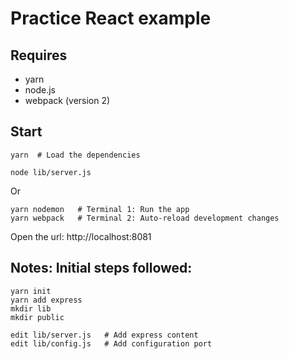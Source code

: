 # Practice React example

## Requires

* yarn
* node.js
* webpack (version 2)

## Start
```
yarn  # Load the dependencies
```

```node lib/server.js```

Or
```
yarn nodemon   # Terminal 1: Run the app
yarn webpack   # Terminal 2: Auto-reload development changes
```

Open the url: http://localhost:8081


## Notes: Initial steps followed:
```
yarn init
yarn add express
mkdir lib
mkdir public

edit lib/server.js   # Add express content
edit lib/config.js   # Add configuration port
```
